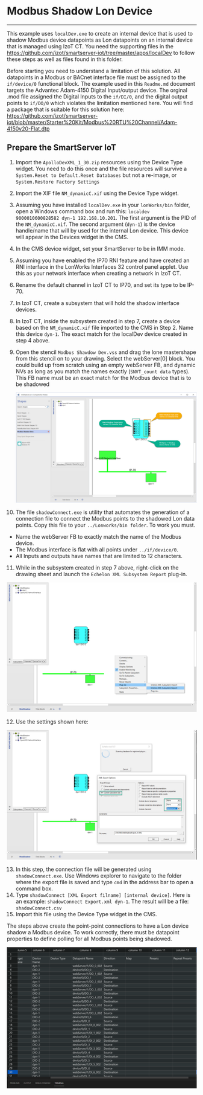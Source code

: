 # Modbus Shadow Lon Device
---
This example uses `localDev.exe` to create an internal device that is used to shadow Modbus device datapoints as Lon datapoints on an internal device that is managed using IzoT CT.  You need the supporting files in the https://github.com/izot/smartserver-iot/tree/master/apps/localDev to follow these steps as well as files found in this folder.  

Before starting you need to understand a limitation of this solution.  All datapoints in a Modbus or BACnet interface file must be assigned to the `if/device/0` functional block.  The example used in this `Readme.md` document targets the Advantec Adam-4150 Digital Input/output device.  The orginal .mod file assigned the Digital Inputs to the `if/DI/0`, and the digital output points to `if/DO/0` which violates the limitation mentioned here.  You will find a package that is suitable for this solution here: https://github.com/izot/smartserver-iot/blob/master/Starter%20Kit/Modbus%20RTU%20Channel/Adam-4150v20-Flat.dtp  

## Prepare the SmartServer IoT

1. Import the `ApolloDevXML_1_30.zip` resources using the Device Type widget. You need to do this once and the file resources will survive a `System.Reset to Default.Reset Databases` but not a re-image, or `System.Restore Factory Settings`
2. Import the XIF file `NM_dynamicC.xif` using the Device Type widget.
3. Assuming you have installed `localDev.exe` in your `lonWorks/bin` folder, open a Windows command box and run this: `localdev  9000010600828582 dyn-1 192.168.10.201`.  The first argument is the PID of the `NM_dynamicC.xif`.  The second argument (`dyn-1`) is the device handle/name that will by used for the internal Lon device.  This device will appear in the Devices widget in the CMS.
4. In the CMS device widget, set your SmartServer to be in IMM mode.
5. Assuming you have enabled the IP70 RNI feature and have created an RNI interface in the LonWorks Interfaces 32 control panel applet.  Use this as your network interface when creating a network in IzoT CT.
6. Rename the default channel in IzoT CT to IP70, and set its type to be IP-70.
7. In IzoT CT, create a subsystem that will hold the shadow interface devices.
8. In IzoT CT, inside the subsystem created in step 7, create a device based on the `NM_dynamicC.xif` file imported to the CMS in Step 2.  Name this device `dyn-1`.  The exact match for the localDev device created in step 4 above.
9. Open the stencil `Modbus Shawdow Dev.vss` and drag the lone mastershape from this stencil on to your drawing.  Select the webServer[0] block.  You could build up from scratch using an empty webServer FB, and dynamic NVs as long as you match the names exactly (`SNVT_count data` types). This FB name must be an exact match for the Modbus device that is to be shadowed
   
    ![CT Drawing](./images/Shadow%20Dev%20Example.png)

10. The file `shadowConnect.exe` is utility that automates the generation of a connection file to connect the Modbus points to the shadowed Lon data points.  Copy this file to your `../Lonworks/bin folder`. To work you must.
   - Name the webServer FB to exactly match the name of the Modbus device.
   - The Modbus interface is flat with all points under `../if/device/0`.
   - All Inputs and outputs have names that are limited to 12 characters.
11. While in the subsystem created in step 7 above, right-click on the drawing sheet and launch the `Echelon XML Subsystem Report` plug-in.

![Plug-in Launch](images/Subsytem%20Report.png)

12. Use the settings shown here:

![XML Subsystem Report](images/XML%20Report%20Settings.png)

13. In this step, the connection file will be generated using `shadowConnect.exe`.  Use Windows explorer to navigate to the folder where the export file is saved and type `cmd` in the address bar to open a command box.
14. Type `shadowConnect [XML Export filname] [internal device]`.  Here is an example:
 `shadowConnect Export.xml dyn-1`.  The result will be a file: `shadowConnect.csv`
15. Import this file using the Device Type widget in the CMS.

The steps above create the point-point connections to have a Lon device shadow a Modbus device.  To work correctly, there must be datapoint properties to define polling for all Modbus points being shadowed.       

![Connection File](images/CSV%20Result.png) 


